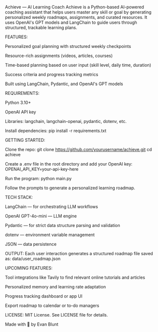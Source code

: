 Achieve — AI Learning Coach
Achieve is a Python-based AI-powered coaching assistant that helps users master any skill or goal by generating personalized weekly roadmaps, assignments, and curated resources. It uses OpenAI's GPT models and LangChain to guide users through structured, trackable learning plans.

FEATURES:

Personalized goal planning with structured weekly checkpoints

Resource-rich assignments (videos, articles, courses)

Time-based planning based on user input (skill level, daily time, duration)

Success criteria and progress tracking metrics

Built using LangChain, Pydantic, and OpenAI's GPT models

REQUIREMENTS:

Python 3.10+

OpenAI API key

Libraries: langchain, langchain-openai, pydantic, dotenv, etc.

Install dependencies:
pip install -r requirements.txt

GETTING STARTED:

Clone the repo:
git clone https://github.com/yourusername/achieve.git
cd achieve

Create a .env file in the root directory and add your OpenAI key:
OPENAI_API_KEY=your-api-key-here

Run the program:
python main.py

Follow the prompts to generate a personalized learning roadmap.

TECH STACK:

LangChain — for orchestrating LLM workflows

OpenAI GPT-4o-mini — LLM engine

Pydantic — for strict data structure parsing and validation

dotenv — environment variable management

JSON — data persistence

OUTPUT:
Each user interaction generates a structured roadmap file saved as:
data/user_roadmap.json

UPCOMING FEATURES:

Tool integrations like Tavily to find relevant online tutorials and articles

Personalized memory and learning rate adaptation

Progress tracking dashboard or app UI

Export roadmap to calendar or to-do managers

LICENSE:
MIT License. See LICENSE file for details.

Made with 🧠 by Evan Blunt